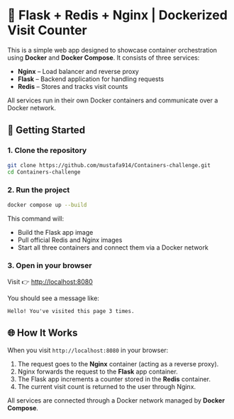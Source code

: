 # 🐳 Flask + Redis + Nginx | Dockerized Visit Counter

This is a simple web app designed to showcase container orchestration using **Docker** and **Docker Compose**. It consists of three services:

- **Nginx** – Load balancer and reverse proxy
- **Flask** – Backend application for handling requests
- **Redis** – Stores and tracks visit counts

All services run in their own Docker containers and communicate over a Docker network.

## 🧪 Getting Started

### 1. Clone the repository

```bash
git clone https://github.com/mustafa914/Containers-challenge.git
cd Containers-challenge
```

### 2. Run the project

```bash
docker compose up --build
```

This command will:

- Build the Flask app image  
- Pull official Redis and Nginx images  
- Start all three containers and connect them via a Docker network

### 3. Open in your browser

Visit 👉 [http://localhost:8080](http://localhost:8080)

You should see a message like:

```
Hello! You've visited this page 3 times.
```

## 🌐 How It Works

When you visit `http://localhost:8080` in your browser:

1. The request goes to the **Nginx** container (acting as a reverse proxy).
2. Nginx forwards the request to the **Flask** app container.
3. The Flask app increments a counter stored in the **Redis** container.
4. The current visit count is returned to the user through Nginx.

All services are connected through a Docker network managed by **Docker Compose**.
